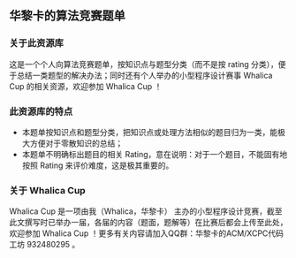 ## 华黎卡的算法竞赛题单

### 关于此资源库
这是一个个人向算法竞赛题单，按知识点与题型分类（而不是按 rating 分类），便于总结一类题型的解决办法；同时还有个人举办的小型程序设计赛事 Whalica Cup 的相关资源，欢迎参加 Whalica Cup ！

### 此资源库的特点
- 本题单按知识点和题型分类，把知识点或处理方法相似的题目归为一类，能极大方便对于零散知识的总结；
- 本题单不明确标出题目的相关  Rating，意在说明：对于一个题目，不能固有地按照 Rating 来评价难度，这是极其重要的。

### 关于 Whalica Cup
Whalica Cup 是一项由我（Whalica，华黎卡） 主办的小型程序设计竞赛，截至此文撰写时已举办一届，各届的内容（题面，题解等）在比赛后都会上传至此处，欢迎参加 Whalica Cup ！更多有关内容请加入QQ群：华黎卡的ACM/XCPC代码工坊 932480295 。
